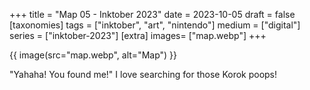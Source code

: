 +++
title = "Map 05 - Inktober 2023"
date = 2023-10-05
draft =  false
[taxonomies]
tags = ["inktober", "art", "nintendo"]
medium = ["digital"]
series = ["inktober-2023"]
[extra]
images= ["map.webp"]
+++

{{ image(src="map.webp", alt="Map") }}

"Yahaha! You found me!" I love searching for those Korok poops!
